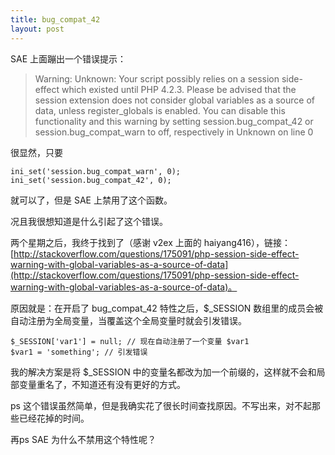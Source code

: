 ```yaml
---
title: bug_compat_42
layout: post
---
```


SAE 上面蹦出一个错误提示：

> Warning: Unknown: Your script possibly relies on a session side-effect which existed until PHP 4.2.3. Please be advised that the session extension does not consider global variables as a source of data, unless register\_globals is enabled. You can disable this functionality and this warning by setting session.bug\_compat\_42 or session.bug\_compat\_warn to off, respectively in Unknown on line 0

很显然，只要

    ini_set('session.bug_compat_warn', 0);
    ini_set('session.bug_compat_42', 0);

就可以了，但是 SAE 上禁用了这个函数。

况且我很想知道是什么引起了这个错误。

两个星期之后，我终于找到了（感谢 v2ex 上面的 haiyang416），链接：[http://stackoverflow.com/questions/175091/php-session-side-effect-warning-with-global-variables-as-a-source-of-data](http://stackoverflow.com/questions/175091/php-session-side-effect-warning-with-global-variables-as-a-source-of-data)。

原因就是：在开启了 bug\_compat\_42 特性之后，$_SESSION 数组里的成员会被自动注册为全局变量，当覆盖这个全局变量时就会引发错误。

    $_SESSION['var1'] = null; // 现在自动注册了一个变量 $var1
    $var1 = 'something'; // 引发错误

我的解决方案是将 $_SESSION 中的变量名都改为加一个前缀的，这样就不会和局部变量重名了，不知道还有没有更好的方式。

ps 这个错误虽然简单，但是我确实花了很长时间查找原因。不写出来，对不起那些已经花掉的时间。

再ps SAE 为什么不禁用这个特性呢？
